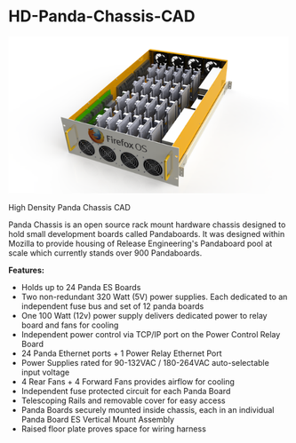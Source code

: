 HD-Panda-Chassis-CAD
====================

![alt text](https://github.com/dividehex/HD-Panda-Chassis-CAD/raw/master/renders/panda-chassis-render.png "High Density Panda Chassis")

High Density Panda Chassis CAD

Panda Chassis is an open source rack mount hardware chassis designed to hold small development boards called Pandaboards. It was designed within Mozilla to provide housing of Release Engineering's Pandaboard pool at scale which currently stands over 900 Pandaboards.

**Features:**
* Holds up to 24 Panda ES Boards
* Two non-redundant 320 Watt (5V) power supplies.  Each dedicated to an independent fuse bus and set of 12 panda boards
* One 100 Watt (12v) power supply delivers dedicated power to relay board and fans for cooling
* Independent power control via TCP/IP port on the Power Control Relay Board
* 24 Panda Ethernet ports + 1 Power Relay Ethernet Port
* Power Supplies rated for 90-132VAC / 180-264VAC auto-selectable input voltage
* 4 Rear Fans + 4 Forward Fans provides airflow for cooling
* Independent fuse protected circuit for each Panda Board
* Telescoping Rails and removable cover for easy access
* Panda Boards securely mounted inside chassis, each in an individual Panda Board ES Vertical Mount Assembly
* Raised floor plate proves space for wiring harness

